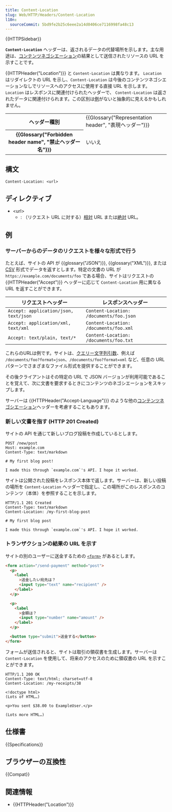 ```yaml
---
title: Content-Location
slug: Web/HTTP/Headers/Content-Location
l10n:
  sourceCommit: 5bd9fe2b25c6eee2a14d0406ce7116998fa48c13
---
```


{{HTTPSidebar}}

**`Content-Location`** ヘッダーは、返されるデータの代替場所を示します。主な用途は、[コンテンツネゴシエーション](/ja/docs/Web/HTTP/Content_negotiation)の結果として送信されたリソースの URL を示すことです。

{{HTTPHeader("Location")}} と `Content-Location` は異なります。
`Location` はリダイレクトの URL を示し、`Content-Location` は今後のコンテンツネゴシエーションなしでリソースへのアクセスに使用する直接 URL を示します。 `Location` はレスポンスに関連付けられたヘッダーで、 `Content-Location` は返されたデータに関連付けられます。この区別は[例](#例)がないと抽象的に見えるかもしれません。

<table class="properties">
  <tbody>
    <tr>
      <th scope="row">ヘッダー種別</th>
      <td>
        {{Glossary("Representation header", "表現ヘッダー")}}
      </td>
    </tr>
    <tr>
      <th scope="row">
        {{Glossary("Forbidden header name", "禁止ヘッダー名")}}
      </th>
      <td>いいえ</td>
    </tr>
  </tbody>
</table>

## 構文

```http
Content-Location: <url>
```

## ディレクティブ

- \<url>
  - : （リクエスト URL に対する）[相対](/ja/docs/Learn/Common_questions/Web_mechanics/What_is_a_URL#絶対_url_と相対_url) URL または[絶対](/ja/docs/Learn/Common_questions/Web_mechanics/What_is_a_URL#絶対_url_と相対_url) URL。

## 例

### サーバーからのデータのリクエストを様々な形式で行う

たとえば、サイトの API が {{glossary("JSON")}}, {{glossary("XML")}}, または [CSV](https://en.wikipedia.org/wiki/Comma-separated_values) 形式でデータを返すとします。特定の文書の URL が `https://example.com/documents/foo` である場合、サイトはリクエストの {{HTTPHeader("Accept")}} ヘッダーに応じて `Content-Location` 用に異なる URL を返すことができます。

| リクエストヘッダー                    | レスポンスヘッダー                      |
| ------------------------------------- | --------------------------------------- |
| `Accept: application/json, text/json` | `Content-Location: /documents/foo.json` |
| `Accept: application/xml, text/xml`   | `Content-Location: /documents/foo.xml`  |
| `Accept: text/plain, text/*`          | `Content-Location: /documents/foo.txt`  |

これらのURLは例です。サイトは、[クエリー文字列引数](/ja/docs/Web/API/HTMLAnchorElement/search)、例えば `/documents/foo?format=json`、`/documents/foo?format=xml` など、任意の URL パターンでさまざまなファイル形式を提供することができます。

その後クライアントはその特定の URL で JSON バージョンが利用可能であることを覚えて、次に文書を要求するときにコンテンツのネゴシエーションをスキップします。

サーバーは {{HTTPHeader("Accept-Language")}} のような他の[コンテンツネゴシエーション](/ja/docs/Web/HTTP/Content_negotiation)ヘッダーを考慮することもあります。

### 新しい文書を指す (HTTP 201 Created)

サイトの API を通じて新しいブログ投稿を作成しているとします。

```http
POST /new/post
Host: example.com
Content-Type: text/markdown

# My first blog post!

I made this through `example.com`'s API. I hope it worked.
```

サイトは公開された投稿をレスポンス本体で返します。サーバーは、新しい投稿の場所を `Content-Location` ヘッダーで指定し、この場所がこのレスポンスのコンテンツ（本体）を参照することを示します。

```http
HTTP/1.1 201 Created
Content-Type: text/markdown
Content-Location: /my-first-blog-post

# My first blog post

I made this through `example.com`'s API. I hope it worked.
```

### トランザクションの結果の URL を示す

サイトの別のユーザーに送金するための [`<form>`](/ja/docs/Web/HTML/Element/form) があるとします。

```html
<form action="/send-payment" method="post">
  <p>
    <label
      >送金したい宛先は？
      <input type="text" name="recipient" />
    </label>
  </p>

  <p>
    <label
      >金額は？
      <input type="number" name="amount" />
    </label>
  </p>

  <button type="submit">送金する</button>
</form>
```

フォームが送信されると、サイトは取引の領収書を生成します。サーバーは `Content-Location` を使用して、将来のアクセスのために領収書の URL を示すことができます。

```http
HTTP/1.1 200 OK
Content-Type: text/html; charset=utf-8
Content-Location: /my-receipts/38

<!doctype html>
(Lots of HTML…)

<p>You sent $38.00 to ExampleUser.</p>

(Lots more HTML…)
```

## 仕様書

{{Specifications}}

## ブラウザーの互換性

{{Compat}}

## 関連情報

- {{HTTPHeader("Location")}}
